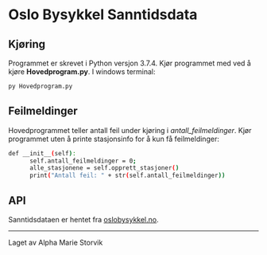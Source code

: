 
# Oslo Bysykkel Sanntidsdata #

## Kjøring ##
Programmet er skrevet i Python versjon 3.7.4.
Kjør programmet med ved å kjøre **Hovedprogram.py**. 
I windows terminal:
```bash
py Hovedprogram.py
```

## Feilmeldinger ##
Hovedprogrammet teller antall feil under kjøring i *antall_feilmeldinger*.
Kjør programmet uten å printe stasjonsinfo for å kun få feilmeldinger:

``` bash
def __init__(self):
      self.antall_feilmeldinger = 0;
      alle_stasjonene = self.opprett_stasjoner()
      print("Antall feil: " + str(self.antall_feilmeldinger))

```

## API ##
Sanntidsdataen er hentet fra [oslobysykkel.no](https://oslobysykkel.no/apne-data/sanntid).


---
Laget av Alpha Marie Storvik
